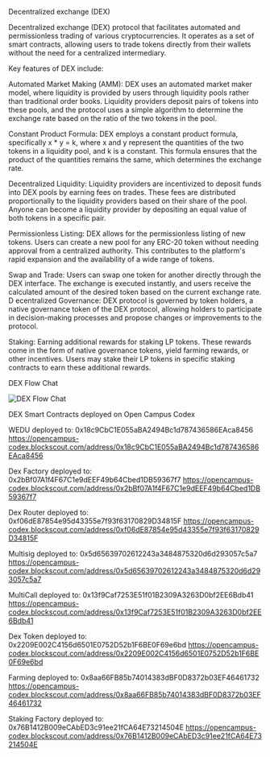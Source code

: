 Decentralized exchange (DEX)

Decentralized exchange (DEX) protocol that facilitates automated and permissionless trading of various cryptocurrencies. It operates as a set of smart contracts, allowing users to trade tokens directly from their wallets without the need for a centralized intermediary.

Key features of DEX include:

Automated Market Making (AMM): DEX uses an automated market maker model, where liquidity is provided by users through liquidity pools rather than traditional order books. Liquidity providers deposit pairs of tokens into these pools, and the protocol uses a simple algorithm to determine the exchange rate based on the ratio of the two tokens in the pool.

Constant Product Formula: DEX employs a constant product formula, specifically x * y = k, where x and y represent the quantities of the two tokens in a liquidity pool, and k is a constant. This formula ensures that the product of the quantities remains the same, which determines the exchange rate.

Decentralized Liquidity: Liquidity providers are incentivized to deposit funds into DEX pools by earning fees on trades. These fees are distributed proportionally to the liquidity providers based on their share of the pool. Anyone can become a liquidity provider by depositing an equal value of both tokens in a specific pair.

Permissionless Listing: DEX allows for the permissionless listing of new tokens. Users can create a new pool for any ERC-20 token without needing approval from a centralized authority. This contributes to the platform's rapid expansion and the availability of a wide range of tokens.

Swap and Trade: Users can swap one token for another directly through the DEX interface. The exchange is executed instantly, and users receive the calculated amount of the desired token based on the current exchange rate.
D
ecentralized Governance: DEX protocol is governed by token holders, a native governance token of the DEX protocol, allowing holders to participate in decision-making processes and propose changes or improvements to the protocol.

Staking: Earning additional rewards for staking LP tokens. These rewards come in the form of native governance tokens, yield farming rewards, or other incentives. Users may stake their LP tokens in specific staking contracts to earn these additional rewards.

DEX Flow Chat

![DEX Flow Chat](https://cdn.dorahacks.io/static/files/18c2a92dafeeea47620722945cbb6d50.png)


DEX Smart Contracts deployed on Open Campus Codex 

WEDU deployed to: 0x18c9CbC1E055aBA2494Bc1d787436586EAca8456
https://opencampus-codex.blockscout.com/address/0x18c9CbC1E055aBA2494Bc1d787436586EAca8456

Dex Factory deployed to: 0x2bBf07A1f4F67C1e9dEEF49b64Cbed1DB59367f7
https://opencampus-codex.blockscout.com/address/0x2bBf07A1f4F67C1e9dEEF49b64Cbed1DB59367f7

Dex Router deployed to:  0xf06dE87854e95d43355e7f93f63170829D34815F
https://opencampus-codex.blockscout.com/address/0xf06dE87854e95d43355e7f93f63170829D34815F

Multisig deployed to: 0x5d65639702612243a3484875320d6d293057c5a7
https://opencampus-codex.blockscout.com/address/0x5d65639702612243a3484875320d6d293057c5a7

MultiCall deployed to: 0x13f9Caf7253E51f01B2309A3263D0bf2EE6Bdb41
https://opencampus-codex.blockscout.com/address/0x13f9Caf7253E51f01B2309A3263D0bf2EE6Bdb41

Dex Token deployed to: 0x2209E002C4156d6501E0752D52b1F6BE0F69e6bd
https://opencampus-codex.blockscout.com/address/0x2209E002C4156d6501E0752D52b1F6BE0F69e6bd

Farming deployed to: 0x8aa66FB85b74014383dBF0D8372b03EF46461732
https://opencampus-codex.blockscout.com/address/0x8aa66FB85b74014383dBF0D8372b03EF46461732

Staking Factory deployed to: 0x76B1412B009eCAbED3c91ee21fCA64E73214504E
https://opencampus-codex.blockscout.com/address/0x76B1412B009eCAbED3c91ee21fCA64E73214504E
